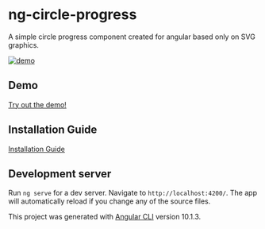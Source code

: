 # ng-circle-progress

A simple circle progress component created for angular based only on SVG graphics.

[![demo](https://raw.githubusercontent.com/bootsoon/ng-circle-progress/master/demo.png)](https://bootsoon.github.io/ng-circle-progress/)

## Demo

[Try out the demo!](https://bootsoon.github.io/ng-circle-progress/)


## Installation Guide

[Installation Guide](https://github.com/bootsoon/ng-circle-progress/blob/master/projects/ng-circle-progress/README.md)

## Development server

Run `ng serve` for a dev server. Navigate to `http://localhost:4200/`. The app will automatically reload if you change any of the source files.

This project was generated with [Angular CLI](https://github.com/angular/angular-cli) version 10.1.3.

